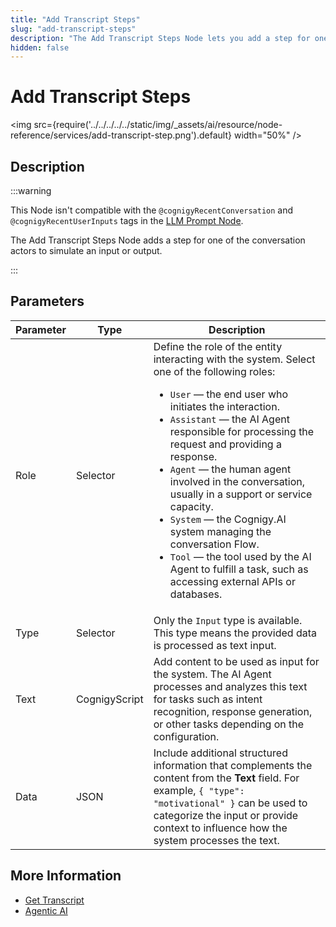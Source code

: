 ```yaml
---
title: "Add Transcript Steps"
slug: "add-transcript-steps"
description: "The Add Transcript Steps Node lets you add a step for one of the conversation actor's to simulate an input or output."
hidden: false
---
```


# Add Transcript Steps

<img src={require('../../../../../static/img/_assets/ai/resource/node-reference/services/add-transcript-step.png').default} width="50%" />

## Description

:::warning

  This Node isn't compatible with the `@cognigyRecentConversation` and `@cognigyRecentUserInputs` tags in the [LLM Prompt Node](llm-prompt.md).

  The Add Transcript Steps Node adds a step for one of the conversation actors to simulate an input or output.

:::

## Parameters

| Parameter | Type          | Description                                                                                                                                                                                                                                                                                                                                                                                                                                                                                                                                                                |
|-----------|---------------|----------------------------------------------------------------------------------------------------------------------------------------------------------------------------------------------------------------------------------------------------------------------------------------------------------------------------------------------------------------------------------------------------------------------------------------------------------------------------------------------------------------------------------------------------------------------------|
| Role      | Selector      | Define the role of the entity interacting with the system. Select one of the following roles:<ul><li>`User` — the end user who initiates the interaction.</li><li>`Assistant` — the AI Agent responsible for processing the request and providing a response.</li><li>`Agent` — the human agent involved in the conversation, usually in a support or service capacity.</li><li>`System` — the Cognigy.AI system managing the conversation Flow.</li><li>`Tool` — the tool used by the AI Agent to fulfill a task, such as accessing external APIs or databases.</li></ul> |
| Type      | Selector      | Only the `Input` type is available. This type means the provided data is processed as text input.                                                                                                                                                                                                                                                                                                                                                                                                                                                                          |
| Text      | CognigyScript | Add content to be used as input for the system. The AI Agent processes and analyzes this text for tasks such as intent recognition, response generation, or other tasks depending on the configuration.                                                                                                                                                                                                                                                                                                                                                                    |
| Data      | JSON          | Include additional structured information that complements the content from the **Text** field. For example, `{ "type": "motivational" }` can be used to categorize the input or provide context to influence how the system processes the text.                                                                                                                                                                                                                                                                                                                           |

## More Information

- [Get Transcript](get-transcript.md)
- [Agentic AI](../../../empower/agentic-ai/overview.md)